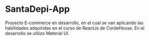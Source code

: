 # SantaDepi-App

Proyecto E-commerce en desarrollo, en el cual se van aplicando las habilidades adquiridas en el curso de ReactJs de CordeHouse.
En el desarrollo se utilizo Material UI. 



